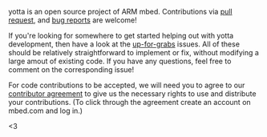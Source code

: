 yotta is an open source project of ARM mbed. Contributions via [pull
request](https://github.com/armmbed/yotta/pulls), and [bug
reports](https://github.com/armmbed/yotta/issues) are welcome!

If you're looking for somewhere to get started helping out with yotta
development, then have a look at the
[up-for-grabs](https://github.com/armmbed/yotta/issues?q=is%3Aissue+is%3Aopen+label%3Aup-for-grabs)
issues. All of these should be relatively straightforward to implement or fix,
without modifying a large amout of existing code. If you have any questions,
feel free to comment on the corresponding issue!

For code contributions to be accepted, we will need you to agree to our
[contributor agreement](http://developer.mbed.org/contributor_agreement/) to
give us the necessary rights to use and distribute your contributions. (To
click through the agreement create an account on mbed.com and log in.)

<3
